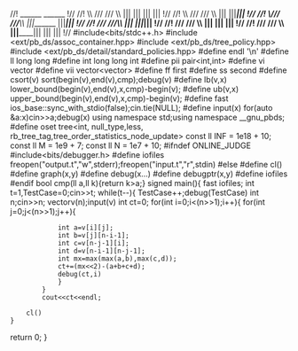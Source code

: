 //!                ______          ______                  !//
//!  \\\    ///   ///  \\\      |||      |||  |||     |||  !//
//!   \\\  ///   ///    \\\     |||           |||_____|||  !//
//!    \\\///   ///______\\\    |||_______    |||_____|||  !//
//!     \///   ///________\\\            |||  |||_____|||  !//
//!     ///   ///          \\\           |||  |||     |||  !//
//!    ///   ///            \\\ |||______|||  |||     |||  !//
#include<bits/stdc++.h>
#include <ext/pb_ds/assoc_container.hpp>
#include <ext/pb_ds/tree_policy.hpp>
#include <ext/pb_ds/detail/standard_policies.hpp>
#define endl '\n'
#define ll long long 
#define int long long int
#define pii pair<int,int>
#define vi vector<int>
#define vii vector<vector<int>>
#define ff first
#define ss second
#define csort(v) sort(begin(v),end(v),cmp);debug(v)
#define lb(v,x) lower_bound(begin(v),end(v),x,cmp)-begin(v);
#define ub(v,x) upper_bound(begin(v),end(v),x,cmp)-begin(v);
#define fast ios_base::sync_with_stdio(false);cin.tie(NULL);
#define input(x) for(auto &a:x)cin>>a;debug(x)
using namespace std;using namespace __gnu_pbds;
#define oset tree<int, null_type,less<int>, rb_tree_tag,tree_order_statistics_node_update>
const ll INF = 1e18 + 10;
const ll M = 1e9 + 7;
const ll N = 1e7 + 10;
#ifndef ONLINE_JUDGE
    #include<bits/debugger.h>
    #define iofiles freopen("output.t","w",stderr);freopen("input.t","r",stdin)
#else
    #define cl()
    #define graph(x,y)
    #define debug(x...)
    #define debugptr(x,y)
    #define iofiles
#endif
bool cmp(ll a,ll k){return k>a;}
signed main(){
    fast iofiles;
    int t=1,TestCase=0;cin>>t;
    while(t--){
        TestCase++;debug(TestCase)
            int n;cin>>n;
            vector<string>v(n);input(v)
            int ct=0;
            for(int i=0;i<(n>>1);i++){
                for(int j=0;j<(n>>1);j++){
                    
                
                int a=v[i][j];
                int b=v[j][n-i-1];
                int c=v[n-j-1][i];
                int d=v[n-i-1][n-j-1];
                int mx=max(max(a,b),max(c,d));
                ct+=(mx<<2)-(a+b+c+d);
                debug(ct,i)
                }
            }
            cout<<ct<<endl;

        cl()
    }
return 0;
}
